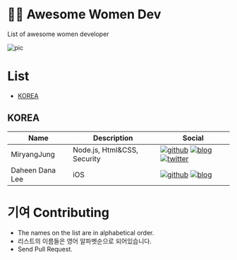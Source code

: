 # :frowning_woman: Awesome Women Dev
List of awesome women developer

![pic](https://i.ibb.co/j67RvR5/Awesome-Womyn-Developer.png)

# List
- [KOREA](#KOREA)

## KOREA
| Name | Description | Social |
| --- | --- | --- |
| MiryangJung | Node.js, Html&CSS, Security | [![github]](https://github.com/MiryangJung) [![blog]](https://miryang.dev) [![twitter]](https://twitter.com/MiryangJung) |
| Daheen Dana Lee | iOS | [![github]](https://github.com/daheenallwhite) [![blog]](https://daheenallwhite.github.io) |



# 기여 Contributing
- The names on the list are in alphabetical order.
- 리스트의 이름들은 영어 알파벳순으로 되어있습니다.
- Send Pull Request.


<!-- Please don't remove this: Icons From https://github.com/neilorangepeel/Free-Social-Icons -->
<!-- display the social media buttons in your README -->
[blog]: https://i.ibb.co/K9xQSRq/Blog.png
[dribble]: https://i.ibb.co/FnhtRzw/Dribbble.png
[facebook]: https://i.ibb.co/7WCJYLZ/Facebook.png
[github]: https://i.ibb.co/2FCZzF0/Github.png
[instagram]: https://i.ibb.co/tHQfdw2/Instagram.png
[linkedin]: https://i.ibb.co/MPZcV7k/LinkedIN.png
[mail]: https://i.ibb.co/fxQHSXX/Mail.png
[pinterest]: https://i.ibb.co/xDJGZRt/Pinterest.png
[rss]: https://i.ibb.co/zFKVxQz/RSS.png
[skype]: https://i.ibb.co/0rR10ZD/Skype.png
[twitter]: https://i.ibb.co/WnfxYtW/Twitter.png
[vimeo]: https://i.ibb.co/rckfHJG/Vimeo.png
[youtube]: https://i.ibb.co/r2zPCcM/YouTube.png

<!-- Please don't remove this: Icons From https://github.com/neilorangepeel/Free-Social-Icons -->

